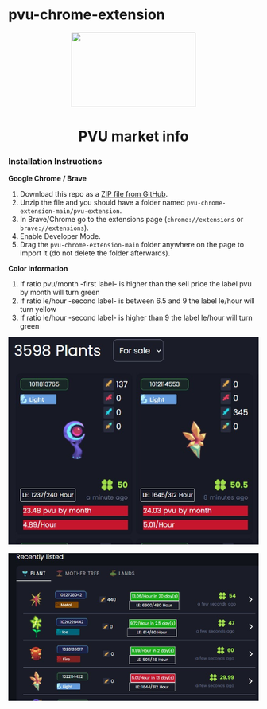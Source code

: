 # pvu-chrome-extension
<p align="center">
  <img src="https://horarios.autopvu.com/logo.png" width="250" height="150"/>
</p>

<h1 align="center">PVU market info</h1>


### Installation Instructions
**Google Chrome / Brave**
1. Download this repo as a [ZIP file from GitHub](https://github.com//trytocatcharg/pvu-chrome-extension/archive/refs/heads/main.zip).
1. Unzip the file and you should have a folder named `pvu-chrome-extension-main/pvu-extension`.
1. In Brave/Chrome go to the extensions page (`chrome://extensions` or `brave://extensions`).
1. Enable Developer Mode.
1. Drag the `pvu-chrome-extension-main` folder anywhere on the page to import it (do not delete the folder afterwards).


**Color information**

1. If ratio pvu/month -first label- is higher than the sell price the label pvu by month will turn green
1. If ratio le/hour -second label- is between 6.5 and 9 the label le/hour will turn yellow
1. If ratio le/hour -second label- is higher than 9 the label le/hour will turn green

<p align="center">
  <img src="https://github.com/trytocatcharg/pvu-chrome-extension/blob/main/pvu-extension.jpg"/>
</p>

<p align="center">
  <img src="https://github.com/trytocatcharg/pvu-chrome-extension/blob/main/pvu-extension-dashboard.jpg"/>
</p>
